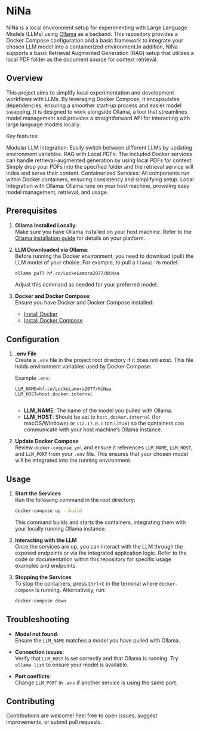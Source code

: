 # NiNa

NiNa is a local environment setup for experimenting with Large Language Models (LLMs) using [Ollama](https://docs.ollama.ai/) as a backend. This repository provides a Docker Compose configuration and a basic framework to integrate your chosen LLM model into a containerized environment.In addition, NiNa supports a basic Retrieval Augmented Generation (RAG) setup that utilizes a local PDF folder as the document source for context retrieval.

## Overview
This project aims to simplify local experimentation and development workflows with LLMs. By leveraging Docker Compose, it encapsulates dependencies, ensuring a smoother start-up process and easier model swapping. It is designed to work alongside Ollama, a tool that streamlines model management and provides a straightforward API for interacting with large language models locally.

Key features:

Modular LLM Integration: Easily switch between different LLMs by updating environment variables.
RAG with Local PDFs: The included Docker services can handle retrieval-augmented generation by using local PDFs for context. Simply drop your PDFs into the specified folder and the retrieval service will index and serve their content.
Containerized Services: All components run within Docker containers, ensuring consistency and simplifying setup.
Local Integration with Ollama: Ollama runs on your host machine, providing easy model management, retrieval, and usage.

## Prerequisites

1. **Ollama Installed Locally**:  
   Make sure you have Ollama installed on your host machine. Refer to the [Ollama installation guide](https://docs.ollama.ai/getting-started/installation) for details on your platform.

2. **LLM Downloaded via Ollama**:  
   Before running the Docker environment, you need to download (pull) the LLM model of your choice. For example, to pull a `llama2-7b` model:
   ```bash
   ollama pull hf.co/LockeLamora2077/NiNaa
   ```
   
   Adjust this command as needed for your preferred model.

3. **Docker and Docker Compose**:  
   Ensure you have Docker and Docker Compose installed:
   - [Install Docker](https://docs.docker.com/get-docker/)
   - [Install Docker Compose](https://docs.docker.com/compose/install/)

## Configuration

1. **.env File**  
   Create a `.env` file in the project root directory if it does not exist. This file holds environment variables used by Docker Compose.

   Example `.env`:
   ```env
   LLM_NAME=hf.co/LockeLamora2077/NiNaa
   LLM_HOST=host.docker.internal
  
   ```

   - **LLM_NAME**: The name of the model you pulled with Ollama.
   - **LLM_HOST**: Should be set to `host.docker.internal` (for macOS/Windows) or `172.17.0.1` (on Linux) so the containers can communicate with your host machine’s Ollama instance.

2. **Update Docker Compose**  
   Review `docker-compose.yml` and ensure it references `LLM_NAME`, `LLM_HOST`, and `LLM_PORT` from your `.env` file. This ensures that your chosen model will be integrated into the running environment.

## Usage

1. **Start the Services**  
   Run the following command in the root directory:
   ```bash
   docker-compose up --build
   ```

   This command builds and starts the containers, integrating them with your locally running Ollama instance.

2. **Interacting with the LLM**  
   Once the services are up, you can interact with the LLM through the exposed endpoints or via the integrated application logic. Refer to the code or documentation within this repository for specific usage examples and endpoints.

3. **Stopping the Services**  
   To stop the containers, press `Ctrl+C` in the terminal where `docker-compose` is running. Alternatively, run:
   ```bash
   docker-compose down
   ```

## Troubleshooting

- **Model not found**:  
  Ensure the `LLM_NAME` matches a model you have pulled with Ollama.
  
- **Connection issues**:  
  Verify that `LLM_HOST` is set correctly and that Ollama is running. Try `ollama list` to ensure your model is available.

- **Port conflicts**:  
  Change `LLM_PORT` in `.env` if another service is using the same port.

## Contributing

Contributions are welcome! Feel free to open issues, suggest improvements, or submit pull requests.
